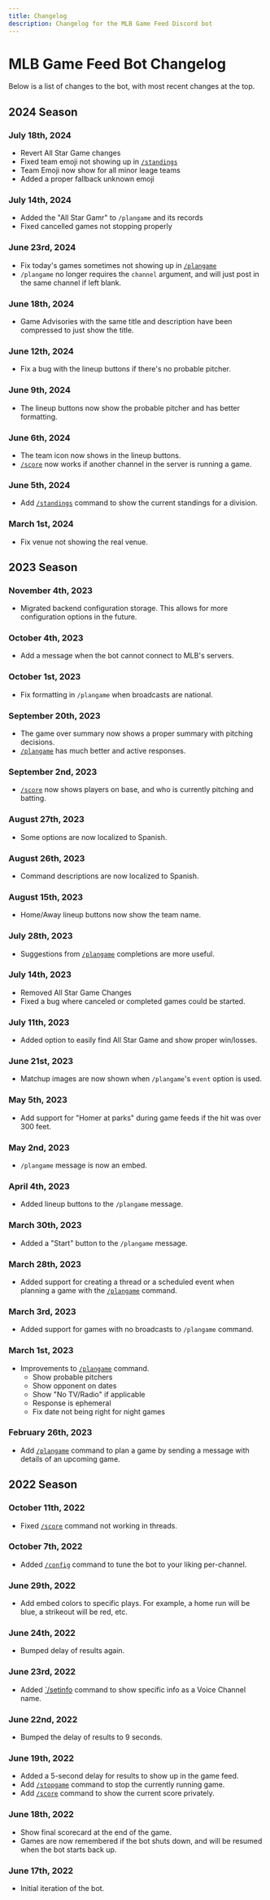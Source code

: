 ```yaml
---
title: Changelog
description: Changelog for the MLB Game Feed Discord bot
---
```


# MLB Game Feed Bot Changelog

Below is a list of changes to the bot, with most recent changes at the top.

## 2024 Season

### July 18th, 2024

- Revert All Star Game changes
- Fixed team emoji not showing up in [`/standings`](/bots/discord/mlb-game-feed/commands/standings)
- Team Emoji now show for all minor leage teams
- Added a proper fallback unknown emoji

### July 14th, 2024

- Added the "All Star Gamr" to `/plangame` and its records
- Fixed cancelled games not stopping properly

### June 23rd, 2024

- Fix today's games sometimes not showing up in [`/plangame`](/bots/discord/mlb-game-feed/commands/plangame)
- `/plangame` no longer requires the `channel` argument, and will just post in the same channel if left blank.

### June 18th, 2024

- Game Advisories with the same title and description have been compressed to just show the title.

### June 12th, 2024

- Fix a bug with the lineup buttons if there's no probable pitcher.

### June 9th, 2024

- The lineup buttons now show the probable pitcher and has better formatting.

### June 6th, 2024

- The team icon now shows in the lineup buttons.
- [`/score`](/bots/discord/mlb-game-feed/commands/score) now works if another channel in the server is running a game.

### June 5th, 2024

- Add [`/standings`](/bots/discord/mlb-game-feed/commands/standings) command to show the current standings for a division.

### March 1st, 2024

- Fix venue not showing the real venue.

## 2023 Season

### November 4th, 2023

- Migrated backend configuration storage. This allows for more configuration options in the future.

### October 4th, 2023

- Add a message when the bot cannot connect to MLB's servers.

### October 1st, 2023

- Fix formatting in `/plangame` when broadcasts are national.

### September 20th, 2023

- The game over summary now shows a proper summary with pitching decisions.
- [`/plangame`](/bots/discord/mlb-game-feed/commands/plangame) has much better and active responses.

### September 2nd, 2023

- [`/score`](/bots/discord/mlb-game-feed/commands/score) now shows players on base, and who is currently pitching and batting.

### August 27th, 2023

- Some options are now localized to Spanish.

### August 26th, 2023

- Command descriptions are now localized to Spanish.

### August 15th, 2023

- Home/Away lineup buttons now show the team name.

### July 28th, 2023

- Suggestions from [`/plangame`](/bots/discord/mlb-game-feed/commands/plangame) completions are more useful.

### July 14th, 2023

- Removed All Star Game Changes
- Fixed a bug where canceled or completed games could be started.

### July 11th, 2023

- Added option to easily find All Star Game and show proper win/losses.

### June 21st, 2023

- Matchup images are now shown when `/plangame`'s `event` option is used.

### May 5th, 2023

- Add support for "Homer at parks" during game feeds if the hit was over 300 feet.

### May 2nd, 2023

- `/plangame` message is now an embed.

### April 4th, 2023

- Added lineup buttons to the `/plangame` message.

### March 30th, 2023

- Added a "Start" button to the `/plangame` message.

### March 28th, 2023

- Added support for creating a thread or a scheduled event when planning a game with the [`/plangame`](/bots/discord/mlb-game-feed/commands/plangame) command.

### March 3rd, 2023

- Added support for games with no broadcasts to `/plangame` command.

### March 1st, 2023

- Improvements to [`/plangame`](/bots/discord/mlb-game-feed/commands/plangame) command.
  - Show probable pitchers
  - Show opponent on dates
  - Show "No TV/Radio" if applicable
  - Response is ephemeral
  - Fix date not being right for night games

### February 26th, 2023

- Add [`/plangame`](/bots/discord/mlb-game-feed/commands/plangame) command to plan a game by sending a message with details of an upcoming game.

## 2022 Season

### October 11th, 2022

- Fixed [`/score`](/bots/discord/mlb-game-feed/commands/score) command not working in threads.

### October 7th, 2022

- Added [`/config`](/bots/discord/mlb-game-feed/commands/config) command to tune the bot to your liking per-channel.

### June 29th, 2022

- Add embed colors to specific plays. For example, a home run will be blue, a strikeout will be red, etc.

### June 24th, 2022

- Bumped delay of results again.

### June 23rd, 2022

- Added [`/setinfo](/bots/discord/mlb-game-feed/commands/setinfo) command to show specific info as a Voice Channel name.

### June 22nd, 2022

- Bumped the delay of results to 9 seconds.

### June 19th, 2022

- Added a 5-second delay for results to show up in the game feed.
- Add [`/stopgame`](/bots/discord/mlb-game-feed/commands/stopgame) command to stop the currently running game.
- Add [`/score`](/bots/discord/mlb-game-feed/commands/score) command to show the current score privately.

### June 18th, 2022

- Show final scorecard at the end of the game.
- Games are now remembered if the bot shuts down, and will be resumed when the bot starts back up.

### June 17th, 2022

- Initial iteration of the bot.
